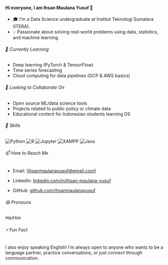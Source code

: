 #### Hi everyone, I am Ihsan Maulana Yusuf 👋

<!--
**ihsanmaulanayusuf/ihsanmaulanayusuf** is a ✨ _special_ ✨ repository because its `README.md` (this file) appears on your GitHub profile.

Here are some ideas to get you started:

- 🔭 I’m currently working on ...
- 🌱 I’m currently learning ...
- 👯 I’m looking to collaborate on ... 
- 🤔 I’m looking for help with ...
- 💬 Ask me about ...
- 📫 How to reach me: ...
- 😄 Pronouns: ...
- ⚡ Fun fact: ...
-->

- 🎓 I’m a Data Science undergraduate at Institut Teknologi Sumatera (ITERA).
- 💡 Passionate about solving real-world problems using data, statistics, and machine learning.

###### 🌱 Currently Learning
- Deep learning (PyTorch & TensorFlow)
- Time series forecasting
- Cloud computing for data pipelines (GCP & AWS basics)

###### 🤝 Looking to Collaborate On
- Open source ML/data science tools
- Projects related to public policy or climate data
- Educational content for Indonesian students learning DS

###### 💬 Skills 
![Python](https://img.shields.io/badge/Python-3776AB?style=for-the-badge&logo=python&logoColor=white) ![R](https://img.shields.io/badge/R-276DC3?style=for-the-badge&logo=r&logoColor=white) ![Jupyter](https://img.shields.io/badge/Jupyter-F37626?style=for-the-badge&logo=jupyter&logoColor=white) ![XAMPP](https://img.shields.io/badge/XAMPP-FA7E35?style=for-the-badge&logo=xampp&logoColor=white) ![Java](https://img.shields.io/badge/Java-007396?style=for-the-badge&logo=java&logoColor=white)





###### 📫 How to Reach Me
- Email: [ihsanmaulanayusuf@email.com]  
- LinkedIn: [linkedin.com/in/ihsan-maulana-yusuf](https://www.linkedin.com/in/ihsan-maulana-yusuf)

- GitHub: [github.com/ihsanmaulanayusuf](https://github.com/ihsanmaulanayusuf)

###### 😄 Pronouns
He/Him

###### ⚡ Fun Fact
I also enjoy speaking English! I'm always open to anyone who wants to be a language partner, practice conversations, or just connect through communication.


